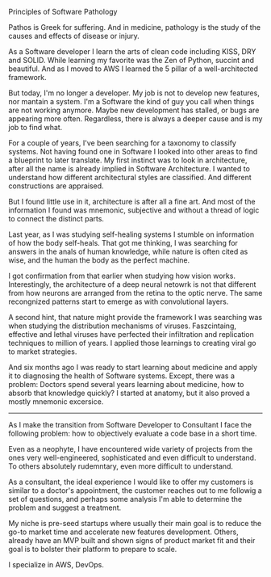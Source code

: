 Principles of Software Pathology

Pathos is Greek for suffering. 
And in medicine, pathology is the study of the causes and effects of disease or injury. 

As a Software developer I learn the arts of clean code including KISS, DRY and SOLID.
While learning my favorite was the Zen of Python, succint and beautiful.
And as I moved to AWS I learned the 5 pillar of a well-architected framework.

But today, I'm no longer a developer. 
My job is not to develop new features, nor mantain a system.
I'm a Software the kind of guy you call when things are not working anymore.
Maybe new development has stalled, or bugs are appearing more often.
Regardless, there is always a deeper cause and is my job to find what.

For a couple of years, I've been searching for a taxonomy to classify systems.
Not having found one in Software I looked into other areas to find a blueprint
to later translate. 
My first instinct was to look in architecture, 
after all the name is already implied in Software Architecture.
I wanted to understand how different architectural styles are classified.
And different constructions are appraised.

But I found little use in it, architecture is after all a fine art.
And most of the information I found was mnemonic, subjective and without a thread 
of logic to connect the distinct parts.

Last year, as I was studying self-healing systems I stumble on information of how 
the body self-heals. That got me thinking, I was searching for answers in the anals of human knowledge, while nature is often cited as wise, and the human the body as the perfect machine.

I got confirmation from that earlier when studying how vision works.
Interestingly, the architecture of a deep neural netowrk 
is not that different from how neurons are arranged from the retina to the optic nerve.
The same recongnized patterns start to emerge as with convolutional layers.


A second hint, that nature might provide the framework I was searching 
was when studying the distribution mechanisms of viruses.
Faszcintaing, effective and lethal viruses have perfected their infiltration and
replication techniques to million of years. 
I applied those learnings to creating viral go to market strategies.

And six months ago I was ready to start learning about medicine and apply 
it to diagnosing the health of Software systems. Except, there was a problem:
Doctors spend several years learning about medicine, how to absorb that knowledge quickly? I started at anatomy, but it also proved a mostly mnemonic excersice.







------------------------------------------------------------------------------

As I make the transition from Software Developer to Consultant
I face the following problem: how to objectively evaluate a code base in a short time.

Even as a neophyte, I have encountered wide variety of projects
from the ones very well-engineered, sophisticated and even difficult to understand.
To others absolutely rudemntary, even more difficult to understand.

As a consultant, the ideal experience I would like to offer my customers
is similar to a doctor's appointment, the customer reaches out to me
followig a set of questions, and perhaps some analysis
I'm able to determine the problem and suggest a treatment.

My niche is pre-seed startups where usually their main goal 
is to reduce the go-to market time and accelerate new features development.
Others, already have an MVP built and shown signs of product market fit and 
their goal is to bolster their platform to prepare to scale.

I specialize in AWS, DevOps. 


 

